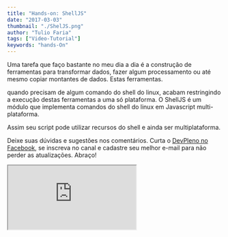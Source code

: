 ```yaml
---
title: "Hands-on: ShellJS"
date: "2017-03-03"
thumbnail: "./ShelJS.png"
author: "Tulio Faria"
tags: ["Video-Tutorial"]
keywords: "hands-On"
---
```



Uma tarefa que faço bastante no meu dia a dia é a construção de ferramentas para transformar dados, fazer algum processamento ou até mesmo copiar montantes de dados. Estas ferramentas.

quando precisam de algum comando do shell do linux, acabam restringindo a execução destas ferramentas a uma só plataforma. O ShellJS é um módulo que implementa comandos do shell do linux em Javascript multi-plataforma.
 
Assim seu script pode utilizar recursos do shell e ainda ser multiplataforma. 
  
Deixe suas dúvidas e sugestões nos comentários. Curta o [DevPleno no Facebook](https://www.facebook.com/devpleno), se inscreva no canal e cadastre seu melhor e-mail para não perder as atualizações. Abraço!

<div class="embed-responsive embed-responsive-16by9 mb-4">
  <iframe class="embed-responsive-item" src="https://www.youtube.com/embed/7ICR9KhNTGo" allowfullscreen></iframe>
</div>